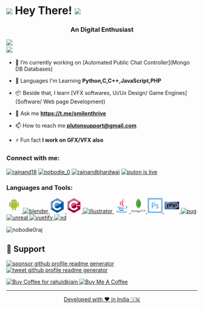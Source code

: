 # <img src="https://i.pinimg.com/originals/01/63/6c/01636c5434cd0462086620c60fdfec16.gif" width="50px"> Hey There! <img src="https://raw.githubusercontent.com/MartinHeinz/MartinHeinz/master/wave.gif" width="30px"> 
<h3 align="center">An Digital Enthusiast</h3>
 
<a href="mailto:oprajnand@gmail.com"><img src = "https://img.shields.io/badge/gmail-%23D14836.svg?&style=for-the-badge&logo=gmail&logoColor=white"></a>   
  <a href="https://www.linkedin.com/rajnandbhardwaj"><img src="https://img.shields.io/badge/linkedin-%230077B5.svg?&style=for-the-badge&logo=linkedin&logoColor=white"/></a>
</p>


- 🔭 I’m currently working on [Automated Public Chat Controller](Mongo DB Databases)

- 🌱 Languages I'm Learning **Python,C,C++,JavaScript,PHP**

- 📦 Beside that, I learn [VFX softwares, Ui/Ux Design/ Game Engines](Software/ Web page Development)

- 💬 Ask me **https://t.me/smilenthrive**

- 📫 How to reach me **plutonsupport@gmail.com**

- ⚡ Fun fact **I work on GFX/VFX also**

<h3 align="left">Connect with me:</h3>
<p align="left">
<a href="https://twitter.com/rajnand18" target="blank"><img align="center" src="https://raw.githubusercontent.com/rahuldkjain/github-profile-readme-generator/master/src/images/icons/Social/twitter.svg" alt="rajnand18" height="30" width="40" /></a>
<a href="https://instagram.com/nobodie_0" target="blank"><img align="center" src="https://raw.githubusercontent.com/rahuldkjain/github-profile-readme-generator/master/src/images/icons/Social/instagram.svg" alt="nobodie_0" height="30" width="40" /></a>
<a href="https://www.behance.net/rajnandbhardwaj" target="blank"><img align="center" src="https://raw.githubusercontent.com/rahuldkjain/github-profile-readme-generator/master/src/images/icons/Social/behance.svg" alt="rajnandbhardwaj" height="30" width="40" /></a>
<a href="https://www.youtube.com/c/putonislive" target="blank"><img align="center" src="https://raw.githubusercontent.com/rahuldkjain/github-profile-readme-generator/master/src/images/icons/Social/youtube.svg" alt="puton is live" height="30" width="40" /></a>
</p>

<h3 align="left">Languages and Tools:</h3>
<p align="left"> <a href="https://developer.android.com" target="_blank" rel="noreferrer"> <img src="https://raw.githubusercontent.com/devicons/devicon/master/icons/android/android-original-wordmark.svg" alt="android" width="40" height="40"/> </a> <a href="https://www.blender.org/" target="_blank" rel="noreferrer"> <img src="https://download.blender.org/branding/community/blender_community_badge_white.svg" alt="blender" width="40" height="40"/> </a> <a href="https://www.cprogramming.com/" target="_blank" rel="noreferrer"> <img src="https://raw.githubusercontent.com/devicons/devicon/master/icons/c/c-original.svg" alt="c" width="40" height="40"/> </a> <a href="https://www.w3schools.com/cpp/" target="_blank" rel="noreferrer"> <img src="https://raw.githubusercontent.com/devicons/devicon/master/icons/cplusplus/cplusplus-original.svg" alt="cplusplus" width="40" height="40"/> </a> <a href="https://www.adobe.com/in/products/illustrator.html" target="_blank" rel="noreferrer"> <img src="https://www.vectorlogo.zone/logos/adobe_illustrator/adobe_illustrator-icon.svg" alt="illustrator" width="40" height="40"/> </a> <a href="https://www.java.com" target="_blank" rel="noreferrer"> <img src="https://raw.githubusercontent.com/devicons/devicon/master/icons/java/java-original.svg" alt="java" width="40" height="40"/> </a> <a href="https://www.mongodb.com/" target="_blank" rel="noreferrer"> <img src="https://raw.githubusercontent.com/devicons/devicon/master/icons/mongodb/mongodb-original-wordmark.svg" alt="mongodb" width="40" height="40"/> </a> <a href="https://www.photoshop.com/en" target="_blank" rel="noreferrer"> <img src="https://raw.githubusercontent.com/devicons/devicon/master/icons/photoshop/photoshop-line.svg" alt="photoshop" width="40" height="40"/> </a> <a href="https://www.php.net" target="_blank" rel="noreferrer"> <img src="https://raw.githubusercontent.com/devicons/devicon/master/icons/php/php-original.svg" alt="php" width="40" height="40"/> </a> <a href="https://pugjs.org" target="_blank" rel="noreferrer"> <img src="https://cdn.worldvectorlogo.com/logos/pug.svg" alt="pug" width="40" height="40"/> </a> <a href="https://unrealengine.com/" target="_blank" rel="noreferrer"> <img src="https://raw.githubusercontent.com/kenangundogan/fontisto/036b7eca71aab1bef8e6a0518f7329f13ed62f6b/icons/svg/brand/unreal-engine.svg" alt="unreal" width="40" height="40"/> </a> <a href="https://vuetifyjs.com/en/" target="_blank" rel="noreferrer"> <img src="https://bestofjs.org/logos/vuetify.svg" alt="vuetify" width="40" height="40"/> </a> <a href="https://www.adobe.com/products/xd.html" target="_blank" rel="noreferrer"> <img src="https://cdn.worldvectorlogo.com/logos/adobe-xd.svg" alt="xd" width="40" height="40"/> </a> </p>

<p><img align="center" src="https://github-readme-stats.vercel.app/api/top-langs?username=nobodie0raj&show_icons=true&locale=en&layout=compact" alt="nobodie0raj" /></p>

## 🙏 Support

<p align="left">
<a href="https://www.paypal.me/rajnand/10"><img src="https://ionicabizau.github.io/badges/paypal.svg" alt="sponsor github profile readme generator"/>
</a>
<a href="https://twitter.com/intent/tweet?text=Wow:&url=https%3A%2F%2Frahuldkjain.github.io%2Fgithub-profile-readme-generator">
<img src="https://img.shields.io/twitter/url?style=social&url=https%3A%2F%2Frahuldkjain.github.io%2Fgithub-profile-readme-generator" alt="tweet github profile readme generator"/>
</a>
</p>

<p align="left">
  <a href='https://ko-fi.com/A0A81XXSX' target='_blank'><img height='23' width="100" src='https://cdn.ko-fi.com/cdn/kofi3.png?v=2' alt='Buy Coffee for rahuldkjain' />
  </a>
  <a href="https://www.buymeacoffee.com/RajNand" target="_blank"><img src="https://cdn.buymeacoffee.com/buttons/default-orange.png" alt="Buy Me A Coffee" height="23" width="100" style="border-radius:2px" />
</p>

<hr>
<p align="center">
Developed with ❤️ in India 🇮🇳 
</p>
